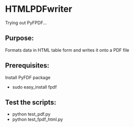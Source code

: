 HTMLPDFwriter
=========
Trying out PyFPDF...


Purpose:
-----------------
Formats data in HTML table form and writes it onto a PDF file


Prerequisites:
-----------------
Install PyFDF package
- sudo easy_install fpdf


Test the scripts:
-----------------
- python test_pdf.py
- python test_fpdf_html.py

